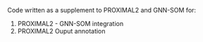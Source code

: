 Code written as a supplement to PROXIMAL2 and GNN-SOM for:

1. PROXIMAL2 - GNN-SOM integration
2. PROXIMAL2 Ouput annotation

